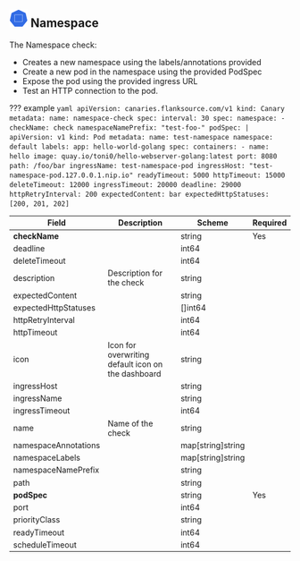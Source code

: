 ## <img src='https://raw.githubusercontent.com/flanksource/flanksource-ui/main/src/icons/namespace.svg' style='height: 32px'/> Namespace

The Namespace check:

* Creates a new namespace using the labels/annotations provided
* Create a new pod in the namespace using the provided PodSpec
* Expose the pod using the provided ingress URL
* Test an HTTP connection to the pod.

??? example
     ```yaml
      apiVersion: canaries.flanksource.com/v1
      kind: Canary
      metadata:
        name: namespace-check
      spec:
        interval: 30
        spec:
          namespace:
            - checkName: check
              namespaceNamePrefix: "test-foo-"
              podSpec: |
                apiVersion: v1
                kind: Pod
                metadata:
                  name: test-namespace
                  namespace: default
                  labels:
                    app: hello-world-golang
                spec:
                  containers:
                    - name: hello
                      image: quay.io/toni0/hello-webserver-golang:latest
              port: 8080
              path: /foo/bar
              ingressName: test-namespace-pod
              ingressHost: "test-namespace-pod.127.0.0.1.nip.io"
              readyTimeout: 5000
              httpTimeout: 15000
              deleteTimeout: 12000
              ingressTimeout: 20000
              deadline: 29000
              httpRetryInterval: 200
              expectedContent: bar
              expectedHttpStatuses: [200, 201, 202]
     ```

| Field | Description | Scheme | Required |
| ----- | ----------- | ------ | -------- |
| **checkName** |  | string | Yes |
| deadline |  | int64 |  |
| deleteTimeout |  | int64 |  |
| description | Description for the check | string |  |
| expectedContent |  | string |  |
| expectedHttpStatuses |  | \[\]int64 |  |
| httpRetryInterval |  | int64 |  |
| httpTimeout |  | int64 |  |
| icon | Icon for overwriting default icon on the dashboard | string |  |
| ingressHost |  | string |  |
| ingressName |  | string |  |
| ingressTimeout |  | int64 |  |
| name | Name of the check | string |  |
| namespaceAnnotations |  | map[string]string |  |
| namespaceLabels |  | map[string]string |  |
| namespaceNamePrefix |  | string |  |
| path |  | string |  |
| **podSpec** |  | string | Yes |
| port |  | int64 |  |
| priorityClass |  | string |  |
| readyTimeout |  | int64 |  |
| scheduleTimeout |  | int64 |  |
